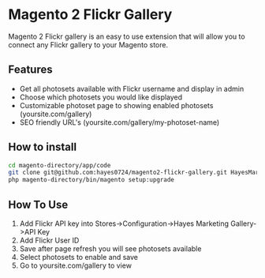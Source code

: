 # Magento 2 Flickr Gallery
Magento 2 Flickr gallery is an easy to use extension that will allow you to connect any Flickr gallery to your Magento store. 

## Features
+ Get all photosets available with Flickr username and display in admin
+ Choose which photosets you would like displayed
+ Customizable photoset page to showing enabled photosets (yoursite.com/gallery)
+ SEO friendly URL's (yoursite.com/gallery/my-photoset-name)


## How to install
```bash
cd magento-directory/app/code
git clone git@github.com:hayes0724/magento2-flickr-gallery.git HayesMarketing/Gallery
php magento-directory/bin/magento setup:upgrade 
```

## How To Use
1. Add Flickr API key into Stores->Configuration->Hayes Marketing Gallery->API Key
2. Add Flickr User ID
3. Save after page refresh you will see photosets available
4. Select photosets to enable and save
5. Go to yoursite.com/gallery to view
